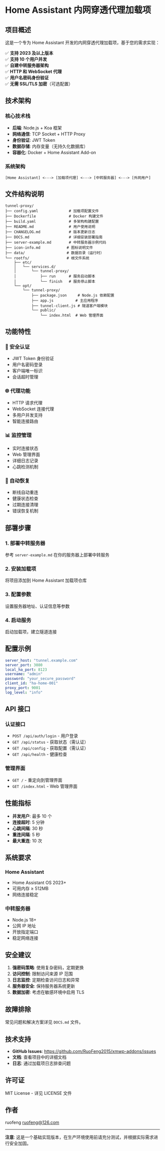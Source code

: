 # Home Assistant 内网穿透代理加载项

## 项目概述

这是一个专为 Home Assistant 开发的内网穿透代理加载项，基于您的需求实现：

✅ **支持 2023 及以上版本**  
✅ **支持 10 个用户并发**  
✅ **自建中转服务器架构**  
✅ **HTTP 和 WebSocket 代理**  
✅ **用户名密码身份验证**  
✅ **无需 SSL/TLS 加密**（可选配置）

## 技术架构

### 核心技术栈
- **后端**: Node.js + Koa 框架
- **网络通信**: TCP Socket + HTTP Proxy
- **身份验证**: JWT Token
- **数据存储**: 内存变量（无持久化数据库）
- **容器化**: Docker + Home Assistant Add-on

### 系统架构
```
[Home Assistant] <---> [加载项代理] <---> [中转服务器] <---> [外网用户]
```

## 文件结构说明

```
tunnel-proxy/
├── config.yaml              # 加载项配置文件
├── Dockerfile               # Docker 构建文件
├── build.yaml               # 多架构构建配置
├── README.md                # 用户使用说明
├── CHANGELOG.md             # 版本更新日志
├── DOCS.md                  # 详细安装部署指南
├── server-example.md        # 中转服务器示例代码
├── icon-info.md            # 图标说明文件
├── data/                   # 数据目录（运行时）
└── rootfs/                 # 根文件系统
    ├── etc/
    │   └── services.d/
    │       └── tunnel-proxy/
    │           ├── run      # 服务启动脚本
    │           └── finish   # 服务停止脚本
    └── opt/
        └── tunnel-proxy/
            ├── package.json     # Node.js 依赖配置
            ├── app.js          # 主应用程序
            ├── tunnel-client.js # 隧道客户端模块
            └── public/
                └── index.html  # Web 管理界面
```

## 功能特性

### 🔐 安全认证
- JWT Token 身份验证
- 用户名密码登录
- 客户端唯一标识
- 会话超时管理

### 🌐 代理功能
- HTTP 请求代理
- WebSocket 连接代理
- 多用户并发支持
- 智能连接路由

### 📊 监控管理
- 实时连接状态
- Web 管理界面
- 详细日志记录
- 心跳检测机制

### 🔄 自动恢复
- 断线自动重连
- 健康状态检查
- 过期连接清理
- 错误恢复机制

## 部署步骤

### 1. 部署中转服务器
参考 `server-example.md` 在你的服务器上部署中转服务

### 2. 安装加载项
将项目添加到 Home Assistant 加载项仓库

### 3. 配置参数
设置服务器地址、认证信息等参数

### 4. 启动服务
启动加载项，建立隧道连接

## 配置示例

```yaml
server_host: "tunnel.example.com"
server_port: 3080
local_ha_port: 8123
username: "admin"
password: "your_secure_password"
client_id: "ha-home-001"
proxy_port: 9001
log_level: "info"
```

## API 接口

### 认证接口
- `POST /api/auth/login` - 用户登录
- `GET /api/status` - 获取状态（需认证）
- `GET /api/config` - 获取配置（需认证）
- `GET /api/health` - 健康检查

### 管理界面
- `GET /` - 重定向到管理界面
- `GET /index.html` - Web 管理界面

## 性能指标

- **并发用户**: 最多 10 个
- **连接超时**: 5 分钟
- **心跳间隔**: 30 秒
- **重连间隔**: 5 秒
- **最大重连**: 10 次

## 系统要求

### Home Assistant
- Home Assistant OS 2023+
- 可用内存 ≥ 512MB
- 网络连接稳定

### 中转服务器
- Node.js 18+
- 公网 IP 地址
- 开放指定端口
- 稳定网络连接

## 安全建议

1. **强密码策略**: 使用复杂密码，定期更换
2. **访问控制**: 限制访问来源 IP 范围
3. **日志监控**: 定期检查访问日志和异常
4. **服务器安全**: 保持服务器系统更新
5. **数据加密**: 考虑在敏感环境中启用 TLS

## 故障排除

常见问题和解决方案详见 `DOCS.md` 文件。

## 技术支持

- **GitHub Issues**: https://github.com/RuoFeng2015/xmwp-addons/issues
- **文档**: 查看项目中的详细文档
- **日志**: 通过加载项日志排查问题

## 许可证

MIT License - 详见 LICENSE 文件

## 作者

ruofeng <ruofeng@126.com>

---

**注意**: 这是一个基础实现版本，在生产环境使用前请充分测试，并根据实际需求进行安全加固。
